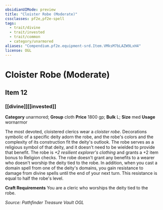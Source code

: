 ```yaml
---
obsidianUIMode: preview
title: "Cloister Robe (Moderate)"
cssclasses: pf2e,pf2e-spell
tags:
  - trait/divine
  - trait/invested
  - trait/common
  - category/unarmored
aliases: "Compendium.pf2e.equipment-srd.Item.VMksM7bLAZW9LxH4"
license: OGL
---
```

# Cloister Robe (Moderate)
## Item 12
### [[divine]][[invested]]

**Category** unarmored; **Group** cloth
**Price** 1800 gp; 
**Bulk** L; **Size** med
**Usage** wornarmor

The most devoted, cloistered clerics wear a _cloister robe_. Decorations symbolic of a specific deity adorn the robe, and the robe's colors and the complexity of its construction fit the deity's outlook. The robe serves as a religious symbol of that deity, and it doesn't need to be wielded to provide that benefit. The robe is _+2 resilient explorer's clothing_ and grants a +2 item bonus to Religion checks. The robe doesn't grant any benefits to a wearer who doesn't worship the deity tied to the robe. In addition, when you cast a domain spell from one of the deity's domains, you gain resistance to damage from divine spells until the end of your next turn. This resistance is equal to half the robe's level.

**Craft Requirements** You are a cleric who worships the deity tied to the robe.

*Source: Pathfinder Treasure Vault*
*OGL*